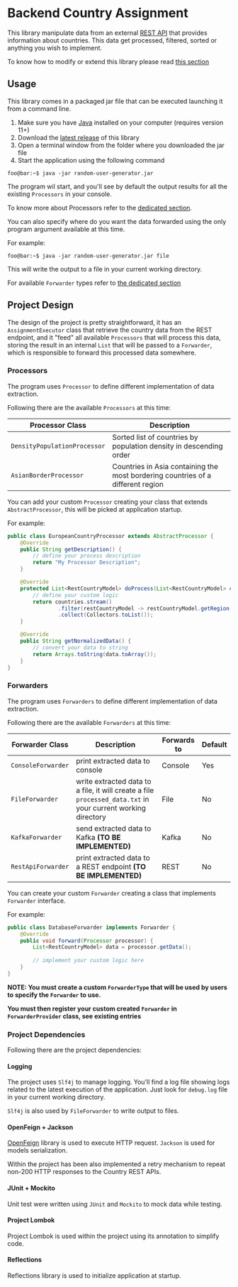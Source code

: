 # Backend Country Assignment
This library manipulate data from an external [REST API](https://restcountries.com/) that provides information about countries. 
This data get processed, filtered, sorted or anything you wish to implement.

To know how to modify or extend this library please read [this section](#project-design)

## Usage
This library comes in a packaged jar file that can be executed launching it from a command line.

1. Make sure you have [Java](https://www.java.com/) installed on your computer (requires version 11+)
2. Download the [latest release](https://github.com/100ferhas/random-users-generator-java/releases/latest/download/backend-country-assignment.jar) 
of this library
3. Open a terminal window from the folder where you downloaded the jar file
4. Start the application using the following command 

```console
foo@bar:~$ java -jar random-user-generator.jar
```

The program wil start, and you'll see by default the output results for all the existing `Processors` in your console.

To know more about Processors refer to the [dedicated section](#processors).

You can also specify where do you want the data forwarded using the only program argument available at this time.

For example:

```console
foo@bar:~$ java -jar random-user-generator.jar file
```

This will write the output to a file in your current working directory.

For available `Forwarder` types refer to [the dedicated section](#forwarders)

## Project Design
The design of the project is pretty straightforward, it has an `AssignmentExecutor` class that retrieve the country data 
from the REST endpoint, and it "feed" all available `Processors` that will process this data, storing the result in an 
internal `List` that will be passed to a `Forwarder`, which is responsible to forward this processed data somewhere.


### Processors
The program uses `Processor` to define different implementation of data extraction.

Following there are the available `Processors` at this time:

| Processor Class              | Description                                                                     |
|------------------------------|---------------------------------------------------------------------------------|
| `DensityPopulationProcessor` | Sorted list of countries by population density in descending order              |
| `AsianBorderProcessor`       | Countries in Asia containing the most bordering countries of a different region |

You can add your custom `Processor` creating your class that extends `AbstractProcessor`, this will be picked at 
application startup.

For example:
```java
public class EuropeanCountryProcessor extends AbstractProcessor {
    @Override
    public String getDescription() {
        // define your process description
        return "My Processor Description";
    }

    @Override
    protected List<RestCountryModel> doProcess(List<RestCountryModel> countries) {
        // define your custom logic
        return countries.stream()
                .filter(restCountryModel -> restCountryModel.getRegion().equals("Europe"))
                .collect(Collectors.toList());
    }

    @Override
    public String getNormalizedData() {
        // convert your data to string
        return Arrays.toString(data.toArray());
    }
}
```

### Forwarders
The program uses `Forwarders` to define different implementation of data extraction.

Following there are the available `Forwarders` at this time:

| Forwarder Class    | Description                                                                                                  | Forwards to | Default |
|--------------------|--------------------------------------------------------------------------------------------------------------|-------------|---------|
| `ConsoleForwarder` | print extracted data to console                                                                              | Console     | Yes     |
| `FileForwarder`    | write extracted data to a file, it will create a file `processed_data.txt` in your current working directory | File        | No      |
| `KafkaForwarder`   | send extracted data to Kafka **(TO BE IMPLEMENTED)**                                                         | Kafka       | No      |
| `RestApiForwarder` | print extracted data to a REST endpoint **(TO BE IMPLEMENTED)**                                              | REST        | No      |

You can create your custom `Forwarder` creating a class that implements `Forwarder` interface. 

For example:
```java
public class DatabaseForwarder implements Forwarder {
    @Override
    public void forward(Processor processor) {
        List<RestCountryModel> data = processor.getData();
        
        // implement your custom logic here
    }
}
```

**NOTE: You must create a custom `ForwarderType` that will be used by users to specify the `Forwarder` to use.**

**You must then register your custom created `Forwarder` in `ForwarderProvider` class, see existing entries**

### Project Dependencies
Following there are the project dependencies:

#### Logging
The project uses `Slf4j` to manage logging. You'll find a log file showing logs related to the latest execution of the application.
Just look for `debug.log` file in your current working directory.

`Slf4j` is also used by `FileForwarder` to write output to files.

#### OpenFeign + Jackson
[OpenFeign](https://github.com/OpenFeign/feign) library is used to execute HTTP request. 
`Jackson` is used for models serialization.

Within the project has been also implemented a retry mechanism to repeat non-200 HTTP responses to the Country REST APIs.

#### JUnit + Mockito
Unit test were written using `JUnit` and `Mockito` to mock data while testing.

#### Project Lombok
Project Lombok is used within the project using its annotation to simplify code.

#### Reflections
Reflections library is used to initialize application at startup.